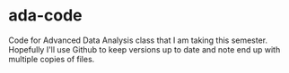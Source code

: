 # ada-code
Code for Advanced Data Analysis class that I am taking this semester. Hopefully I'll use Github to keep versions up to date and note end up with multiple copies of files.
